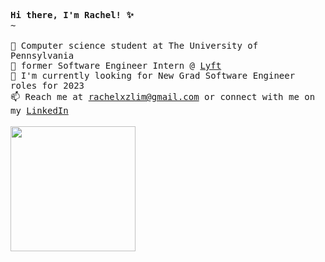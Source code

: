 <p align="left">
    <samp>
      <b> Hi there, I'm Rachel! ✨ </b> 
      <br> 
      ~
      <br>
    <br> 🌱 Computer science student at The University of Pennsylvania
    <br> 🚀 former Software Engineer Intern @ <a href="https://www.lyft.com/"> Lyft </a> 
    <br> 🔎 I'm currently looking for New Grad Software Engineer roles for 2023
    <br> 📫 Reach me at <a href="mailto:rachelxzlim@gmail.com">rachelxzlim@gmail.com</a> or connect with me on my <a href="https://www.linkedin.com/in/rachellxz"> LinkedIn </a> 
  </samp>
  <br><br>
      <img src="https://user-images.githubusercontent.com/60834076/185647560-c28707bd-d671-4340-86f0-ca9519cd4359.gif" width="200px" align="center">
</p>
